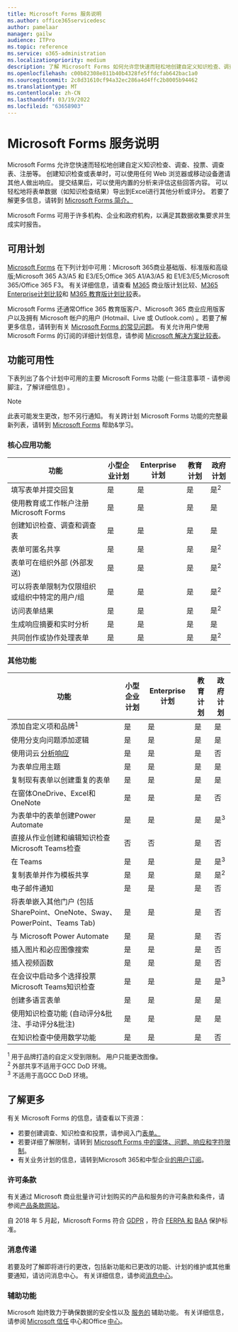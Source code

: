 ```yaml
---
title: Microsoft Forms 服务说明
ms.author: office365servicedesc
author: pamelaar
manager: gailw
audience: ITPro
ms.topic: reference
ms.service: o365-administration
ms.localizationpriority: medium
description: 了解 Microsoft Forms 如何允许您快速而轻松地创建自定义知识检查、调查、投票、调查表、注册等。
ms.openlocfilehash: c00b82308e811b40b4328fe5ffdcfab642bac1a0
ms.sourcegitcommit: 2c8d31610cf94a32ec286a4d4ffc2b8005b94462
ms.translationtype: MT
ms.contentlocale: zh-CN
ms.lasthandoff: 03/19/2022
ms.locfileid: "63658903"
---
```

# <a name="microsoft-forms-service-description"></a>Microsoft Forms 服务说明

Microsoft Forms 允许您快速而轻松地创建自定义知识检查、调查、投票、调查表、注册等。 创建知识检查或表单时，可以使用任何 Web 浏览器或移动设备邀请其他人做出响应。 提交结果后，可以使用内置的分析来评估这些回答内容。 可以轻松地将表单数据（如知识检查结果）导出到Excel进行其他分析或评分。 若要了解更多信息，请转到 [Microsoft Forms 简介。](https://support.microsoft.com/office/introduction-to-microsoft-forms-bb1dd261-260f-49aa-9af0-d3dddcea6d69)

Microsoft Forms 可用于许多机构、企业和政府机构，以满足其数据收集要求并生成实时报告。

## <a name="available-plans"></a>可用计划

[Microsoft Forms](https://forms.microsoft.com/) 在下列计划中可用：Microsoft 365商业基础版、标准版和高级版;Microsoft 365 A3/A5 和 E3/E5;Office 365 A1/A3/A5 和 E1/E3/E5;Microsoft 365/Office 365 F3。 有关详细信息，请查看 [M365](https://query.prod.cms.rt.microsoft.com/cms/api/am/binary/RWEBAF) 商业版计划比较、[M365 Enterprise计划比较](https://nam06.safelinks.protection.outlook.com/?url=https%3A%2F%2Faka.ms%2FM365EnterprisePlans&data=04%7C01%7Cv-annhem%40microsoft.com%7C79c2f1a8e8ac4f886ba108d94e0fcc77%7C72f988bf86f141af91ab2d7cd011db47%7C1%7C0%7C637626652025884338%7CUnknown%7CTWFpbGZsb3d8eyJWIjoiMC4wLjAwMDAiLCJQIjoiV2luMzIiLCJBTiI6Ik1haWwiLCJXVCI6Mn0%3D%7C1000&sdata=de4WVBq68C4IWCQXw9j64EnYwcX6W9ubh7NgTojH%2Fwk%3D&reserved=0)和 [M365 教育版计划比较](https://aka.ms/M365EduPlans)表。

Microsoft Forms 还通常Office 365 教育版客户、[](https://www.microsoft.com/education/products/office/default.aspx)Microsoft 365 商业应用版客户以及拥有 Microsoft 帐户的用户 (Hotmail、Live 或 Outlook.com) 。若要了解更多信息，请转到有关 [Microsoft Forms 的常见问题](https://support.microsoft.com/office/frequently-asked-questions-about-microsoft-forms-495c4242-6102-40a0-add8-df05ed6af61c)。 有关允许用户使用 Microsoft Forms 的订阅的详细计划信息，请参阅 [Microsoft 解决方案比较表](https://go.microsoft.com/fwlink/?linkid=2139145)。

## <a name="feature-availability"></a>功能可用性

下表列出了各个计划中可用的主要 Microsoft Forms 功能 (一些注意事项 - 请参阅脚注，了解详细信息) 。

> [!NOTE]
> 此表可能发生更改，恕不另行通知。 有关跨计划 Microsoft Forms 功能的完整最新列表，请转到 [Microsoft Forms](https://support.office.com/forms) 帮助&学习。

### <a name="core-app-functionality"></a>核心应用功能

| 功能 | 小型企业计划 | Enterprise计划 | 教育计划 | 政府计划 |
| --- | --- | --- | --- | --- |
| 填写表单并提交回复 | 是 | 是 | 是 | 是<sup>2</sup> |
| 使用教育或工作帐户注册 Microsoft Forms | 是 | 是 | 是 | 是 |
| 创建知识检查、调查和调查表 | 是 | 是 | 是 | 是 |
| 表单可匿名共享 | 是 | 是 | 是 | 是<sup>2</sup> |
| 表单可在组织外部 (外部发送)  | 是 | 是 | 是 | 是<sup>2</sup> |
| 可以将表单限制为仅限组织或组织中特定的用户/组 | 是 | 是 | 是 | 是<sup>2</sup> |
| 访问表单结果 | 是 | 是 | 是 | 是<sup>2</sup> |
| 生成响应摘要和实时分析 | 是 | 是 | 是 | 是 |
| 共同创作或协作处理表单 | 是 | 是 | 是 | 是<sup>2</sup> |

### <a name="additional-functionality"></a>其他功能

| 功能 | 小型企业计划 | Enterprise计划 | 教育计划 | 政府计划 |
| --- | --- | --- | --- | --- |
| 添加自定义项和品牌<sup>1</sup> | 是 | 是 | 是 | 是 |
| 使用分支向问题添加逻辑 | 是 | 是 | 是 | 是 |
| 使用词云 [分析响应](https://support.microsoft.com/office/5c8b89aa-eee3-4ac2-8377-55f2bcf986af) | 是 | 是 | 是 | 否 |
| 为表单应用主题 | 是 | 是 | 是 | 是 |
| 复制现有表单以创建重复的表单 | 是 | 是 | 是 | 是 |
| 在窗体OneDrive、Excel和OneNote | 是 | 是 | 是 | 否 |
| 为表单中的表单创建Power Automate | 是 | 是 | 是 | 是<sup>3</sup> |
| 直接从作业创建和编辑知识检查Microsoft Teams检查 | 否 | 否 | 是 | 否 |
| 在 Teams | 是 | 是 | 是 | 是<sup>3</sup> |
| 复制表单并作为模板共享 | 是 | 是 | 是 | 是<sup>2</sup> |
| 电子邮件通知 | 是 | 是 | 是 | 否 |
| 将表单嵌入其他门户 (包括SharePoint、OneNote、Sway、PowerPoint、Teams Tab)  | 是 | 是 | 是 | 否 |
| 与 Microsoft Power Automate  | 是 | 是 | 是 | 否 |
| 插入图片和必应图像搜索  | 是 | 是 | 是 | 否 |
| 插入视频函数  | 是 | 是 | 是 | 否 |
| 在会议中启动多个选择投票Microsoft Teams知识检查 | 是 | 是 | 是 | 是<sup>3</sup> |
| 创建多语言表单 | 是 | 是 | 是 | 是 |
| 使用知识检查功能 (自动评分&批注、手动评分&批注)  | 是 | 是 | 是 | 是 |
| 在知识检查中使用数学功能 | 是 | 是 | 是 | 否 |

<sup>1</sup> 用于品牌打造的自定义受到限制。 用户只能更改图像。<br> <sup>2</sup> 外部共享不适用于GCC DoD 环境。<br/>
<sup>3</sup> 不适用于高GCC DoD 环境。

## <a name="learn-more"></a>了解更多

有关 Microsoft Forms 的信息，请查看以下资源：

- 若要创建调查、知识检查和投票，请参阅入门[表单。](https://forms.office.com)
- 若要详细了解限制，请转到 [Microsoft Forms 中的窗体、问题、响应和字符限制](https://support.microsoft.com/office/form-question-response-and-character-limits-in-microsoft-forms-ec15323d-92a4-4c33-bf88-3fdb9e5b5fea)。
- 有关业务计划的信息，请转到Microsoft 365和中型企业[的用户订阅](https://aka.ms/M365BusinessPlans)。

### <a name="licensing-terms"></a>许可条款

有关通过 Microsoft 商业批量许可计划购买的产品和服务的许可条款和条件，请参阅[产品条款网站](https://www.microsoft.com/licensing/terms/)。

自 2018 年 5 月起，Microsoft Forms 符合 [GDPR](/microsoft-365/compliance/gdpr-dsr-office365) ，符合 [FERPA 和](https://www.microsoft.com/trustcenter/compliance/ferpa) [BAA](https://www.microsoft.com/TrustCenter/Compliance/HIPAA) 保护标准。

### <a name="messaging"></a>消息传递

若要及时了解即将进行的更改，包括新功能和已更改的功能、计划的维护或其他重要通知，请访问消息中心。 有关详细信息，请参阅[消息中心](/microsoft-365/admin/manage/message-center)。

### <a name="accessibility"></a>辅助功能

Microsoft 始终致力于确保数据的安全性以及 [服务的](https://www.microsoft.com/trust-center/compliance/accessibility) 辅助功能。 有关详细信息，请参阅 [Microsoft 信任](https://www.microsoft.com/trust-center) 中心和Office [中心](https://support.office.com/article/ecab0fcf-d143-4fe8-a2ff-6cd596bddc6d)。
